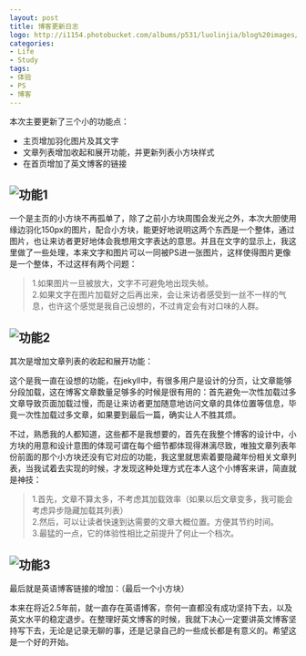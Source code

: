 ```yaml
---
layout: post
title: 博客更新日志
logo: http://i1154.photobucket.com/albums/p531/luolinjia/blog%20images/7FDC099965EE_zps99d7f663.jpg
categories:
- Life
- Study
tags:
- 体验
- PS
- 博客
---
```


本次主要更新了三个小的功能点：

- 主页增加羽化图片及其文字
- 文章列表增加收起和展开功能，并更新列表小方块样式  
- 在首页增加了英文博客的链接  

![功能1](http://i1154.photobucket.com/albums/p531/luolinjia/blog%20images/fun1_zps4f805352.jpg)  
---  
一个是主页的小方块不再孤单了，除了之前小方块周围会发光之外，本次大胆使用缘边羽化150px的图片，配合小方块，能更好地说明这两个东西是一个整体，通过图片，也让来访者更好地体会我想用文字表达的意思。并且在文字的显示上，我这里做了一些处理，本来文字和图片可以一同被PS进一张图片，这样使得图片更像是一个整体，不过这样有两个问题：   
> 1.如果图片一旦被放大，文字不可避免地出现失帧。  
> 2.如果文字在图片加载好之后再出来，会让来访者感受到一丝不一样的气息，也许这个感觉是我自己设想的，不过肯定会有对口味的人群。  

![功能2](http://i1154.photobucket.com/albums/p531/luolinjia/blog%20images/fun2_zps7bfb978d.jpg)  
---  
其次是增加文章列表的收起和展开功能：  

这个是我一直在设想的功能，在jekyll中，有很多用户是设计的分页，让文章能够分段加载，这在博客文章数量足够多的时候是很有用的：首先避免一次性加载过多文章导致页面加载过慢，而是让来访者更加随意地访问文章的具体位置等信息，毕竟一次性加载过多文章，如果要到最后一篇，确实让人不胜其烦。  

不过，熟悉我的人都知道，这些都不是我想要的，首先在我整个博客的设计中，小方块的用意和设计意图的体现可谓在每个细节都体现得淋漓尽致，唯独文章列表年份前面的那个小方块还没有它对应的功能，我这里就思索着要隐藏年份相关文章列表，当我试着去实现的时候，才发现这种处理方式在本人这个小博客来讲，简直就是神技：  

> 1.首先，文章不算太多，不考虑其加载效率（如果以后文章变多，我可能会考虑异步隐藏加载其列表）  
> 2.然后，可以让读者快速到达需要的文章大概位置。方便其节约时间。  
> 3.最猛的一点，它的体验性相比之前提升了何止一个档次。  


![功能3](http://i1154.photobucket.com/albums/p531/luolinjia/blog%20images/fun3_zps3f025b1d.jpg)  
---  
最后就是英语博客链接的增加：（最后一个小方块）  

本来在将近2.5年前，就一直存在英语博客，奈何一直都没有成功坚持下去，以及英文水平的稳定退步。在整理好英文博客的时候，我就下决心一定要讲英文博客坚持写下去，无论是记录无聊的事，还是记录自己的一些成长都是有意义的。希望这是一个好的开始。  
